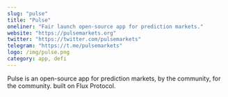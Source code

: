 ```yaml
---
slug: "pulse"
title: "Pulse"
oneliner: "Fair launch open-source app for prediction markets."
website: "https://pulsemarkets.org"
twitter: "https://twitter.com/pulsemarkets"
telegram: "https://t.me/pulsemarkets"
logo: /img/pulse.png
category: app, defi
---
```


Pulse is an open-source app for prediction markets, by the community, for the community. built on Flux Protocol.
